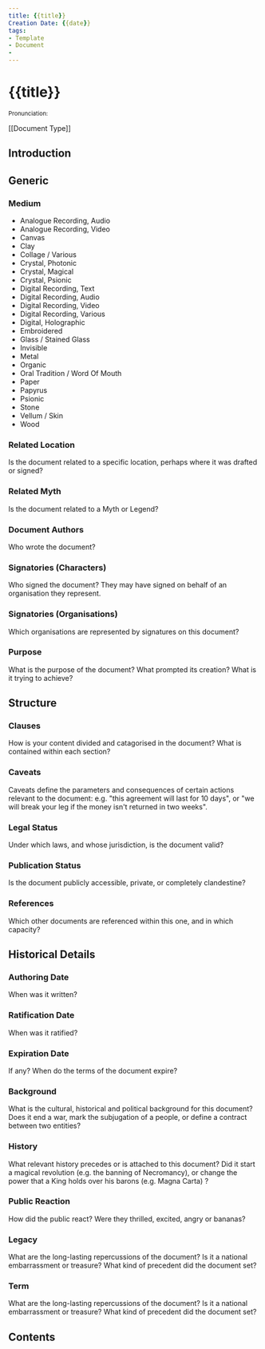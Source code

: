 ```yaml
---
title: {{title}}
Creation Date: {{date}}
tags:
- Template
- Document
- 
---
```


# {{title}}
<small>Pronunciation:</small>

[[Document Type]]

## Introduction

## Generic

### Medium
- Analogue Recording, Audio
- Analogue Recording, Video
- Canvas
- Clay
- Collage / Various
- Crystal, Photonic
- Crystal, Magical
- Crystal, Psionic
- Digital Recording, Text
- Digital Recording, Audio
- Digital Recording, Video
- Digital Recording, Various
- Digital, Holographic
- Embroidered
- Glass / Stained Glass
- Invisible
- Metal
- Organic
- Oral Tradition / Word Of Mouth
- Paper
- Papyrus
- Psionic
- Stone
- Vellum / Skin
- Wood

### Related Location
Is the document related to a specific location, perhaps where it was drafted or signed?

### Related Myth
Is the document related to a Myth or Legend?

### Document Authors
Who wrote the document?

### Signatories (Characters)
Who signed the document? They may have signed on behalf of an organisation they represent.

### Signatories (Organisations)
Which organisations are represented by signatures on this document?

### Purpose
What is the purpose of the document? What prompted its creation? What is it trying to achieve?

## Structure

### Clauses
How is your content divided and catagorised in the document? What is contained within each section?

### Caveats
Caveats define the parameters and consequences of certain actions relevant to the document: e.g. "this agreement will last for 10 days", or "we will break your leg if the money isn't returned in two weeks".

### Legal Status
Under which laws, and whose jurisdiction, is the document valid?

### Publication Status
Is the document publicly accessible, private, or completely clandestine?

### References
Which other documents are referenced within this one, and in which capacity?

## Historical Details

### Authoring Date
When was it written?

### Ratification Date
When was it ratified?

### Expiration Date
If any? When do the terms of the document expire?

### Background
What is the cultural, historical and political background for this document? Does it end a war, mark the subjugation of a people, or define a contract between two entities?

### History
What relevant history precedes or is attached to this document? Did it start a magical revolution (e.g. the banning of Necromancy), or change the power that a King holds over his barons (e.g. Magna Carta) ?

### Public Reaction
How did the public react? Were they thrilled, excited, angry or bananas?

### Legacy
What are the long-lasting repercussions of the document? Is it a national embarrassment or treasure? What kind of precedent did the document set?

### Term
What are the long-lasting repercussions of the document? Is it a national embarrassment or treasure? What kind of precedent did the document set?

## Contents